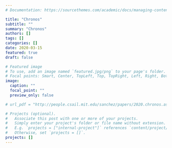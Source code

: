 ```yaml
---
# Documentation: https://sourcethemes.com/academic/docs/managing-content/

title: "Chronos"
subtitle: ""
summary: "Chronos"
authors: []
tags: []
categories: []
date: 2020-03-15
featured: true
draft: false

# Featured image
# To use, add an image named `featured.jpg/png` to your page's folder.
# Focal points: Smart, Center, TopLeft, Top, TopRight, Left, Right, BottomLeft, Bottom, BottomRight.
image:
  caption: ""
  focal_point: ""
  preview_only: false

# url_pdf = "http://people.csail.mit.edu/sanchez/papers/2020.chronos.asplos.pdf"

# Projects (optional).
#   Associate this post with one or more of your projects.
#   Simply enter your project's folder or file name without extension.
#   E.g. `projects = ["internal-project"]` references `content/project/deep-learning/index.md`.
#   Otherwise, set `projects = []`.
projects: []
---
```


